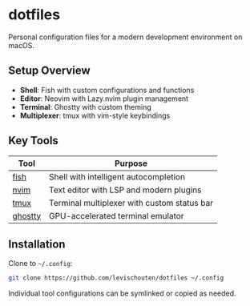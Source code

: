 # dotfiles

Personal configuration files for a modern development environment on macOS.

## Setup Overview

- **Shell**: Fish with custom configurations and functions
- **Editor**: Neovim with Lazy.nvim plugin management
- **Terminal**: Ghostty with custom theming
- **Multiplexer**: tmux with vim-style keybindings

## Key Tools

| Tool | Purpose |
|------|---------|
| [fish](fish/) | Shell with intelligent autocompletion |
| [nvim](nvim/) | Text editor with LSP and modern plugins |
| [tmux](tmux/) | Terminal multiplexer with custom status bar |
| [ghostty](ghostty/) | GPU-accelerated terminal emulator |

## Installation

Clone to `~/.config`:

```bash
git clone https://github.com/levischouten/dotfiles ~/.config
```

Individual tool configurations can be symlinked or copied as needed.
